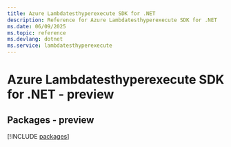 ```yaml
---
title: Azure Lambdatesthyperexecute SDK for .NET
description: Reference for Azure Lambdatesthyperexecute SDK for .NET
ms.date: 06/09/2025
ms.topic: reference
ms.devlang: dotnet
ms.service: lambdatesthyperexecute
---
```

# Azure Lambdatesthyperexecute SDK for .NET - preview
## Packages - preview
[!INCLUDE [packages](lambdatesthyperexecute-index.md)]
